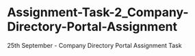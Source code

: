 # Assignment-Task-2_Company-Directory-Portal-Assignment
25th September - Company Directory Portal Assignment Task
